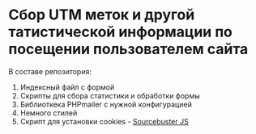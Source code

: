 # Сбор UTM меток и другой татистической информации по посещении пользователем сайта

В составе репозитория:
1. Индексный файл с формой
2. Скрипты для сбора статистики и обработки формы
3. Библиоткека PHPmailer с нужной конфигурацией
4. Немного стилей
5. Скрипт для установки cookies - [Sourcebuster JS](https://www.it-agency.ru/academy/tools/sourcebuster/ "Sourcebuster JS")